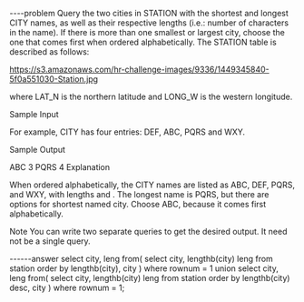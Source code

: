 ----problem
Query the two cities in STATION with the shortest and longest CITY names, as well as their respective lengths (i.e.: number of characters in the name). If there is more than one smallest or largest city, choose the one that comes first when ordered alphabetically.
The STATION table is described as follows:

https://s3.amazonaws.com/hr-challenge-images/9336/1449345840-5f0a551030-Station.jpg


where LAT_N is the northern latitude and LONG_W is the western longitude.

Sample Input

For example, CITY has four entries: DEF, ABC, PQRS and WXY.

Sample Output

ABC 3
PQRS 4
Explanation

When ordered alphabetically, the CITY names are listed as ABC, DEF, PQRS, and WXY, with lengths  and . The longest name is PQRS, but there are  options for shortest named city. Choose ABC, because it comes first alphabetically.

Note
You can write two separate queries to get the desired output. It need not be a single query.


------answer
select city, leng
from(
    select city, lengthb(city) leng
    from station
    order by lengthb(city), city
    )
where rownum = 1
union
select city, leng
from(
    select city, lengthb(city) leng
    from station
    order by lengthb(city) desc, city
    )
where rownum = 1;